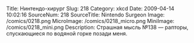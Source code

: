 Title: Нинтендо-хирург 
Slug: 218 
Category: xkcd 
Date: 2009-04-14 10:02:16 
SourceNum: 218 
SourceTitle: Nintendo Surgeon 
Image: /comics/0218.png 
MicroImage: /comics/0218_micro.png 
MiniImage: /comics/0218_mini.png 
Description: Страшная мысль №138 &mdash; рапторы, спускающиеся по водяной горке позади меня. 

